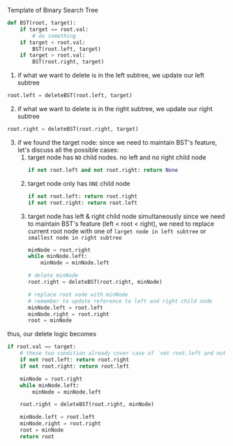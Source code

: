 Template of Binary Search Tree

```python
def BST(root, target):
    if target == root.val:
        # do something
    if target < root.val:
        BST(root.left, target)
    if target > root.val:
        BST(root.right, target)
```

1. if what we want to delete is in the left subtree, we update our left subtree

```python
root.left = deleteBST(root.left, target)
```

2. if what we want to delete is in the right subtree, we update our right subtree

```python
root.right = deleteBST(root.right, target)
```

3. if we found the target node:
    since we need to maintain BST's feature, let's discuss all the possible cases:
    1. target node has `NO` child nodes. no left and no right child node
       ```python
       if not root.left and not root.right: return None
       ```
    2. target node only has `ONE` child node
        ```python
        if not root.left: return root.right
        if not root.right: return root.left
        ```
    3. target node has left & right child node simultaneously
        since we need to maintain BST's feature (left < root < right),
        we need to replace current root node with one of `larget node in left subtree` or `smallest node in right subtree`
        ```python
        minNode = root.right
        while minNode.left:
            minNode = minNode.left
        
        # delete minNode
        root.right = deleteBST(root.right, minNode)

        # replace root node with minNode
        # remember to update reference to left and right child node
        minNode.left = root.left
        minNode.right = root.right
        root = minNode
        ```

thus, our delete logic becomes

```python
if root.val == target:
    # these two condition already cover case of `not root.left and not root.right`
    if not root.left: return root.right
    if not root.right: return root.left

    minNode = root.right
    while minNode.left:
        minNode = minNode.left

    root.right = deleteBST(root.right, minNode)

    minNode.left = root.left
    minNode.right = root.right
    root = minNode
    return root
```